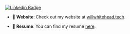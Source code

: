 [![Linkedin Badge](https://img.shields.io/badge/-willwhitehead122-blue?style=flat-square&logo=Linkedin&logoColor=white&link=https://www.linkedin.com/in/willwhitehead122/)](https://www.linkedin.com/in/willwhitehead122/) 

- 🔗 **Website**: Check out my website at [willwhitehead.tech](https://willwhitehead.tech).

- 📄 **Resume**: You can find my resume [here](https://whitehead.wiki).
